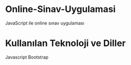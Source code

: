 # Online-Sinav-Uygulamasi
JavaScript ile online sınav uygulaması

# Kullanılan Teknoloji ve Diller
Javascript 
Bootstrap
